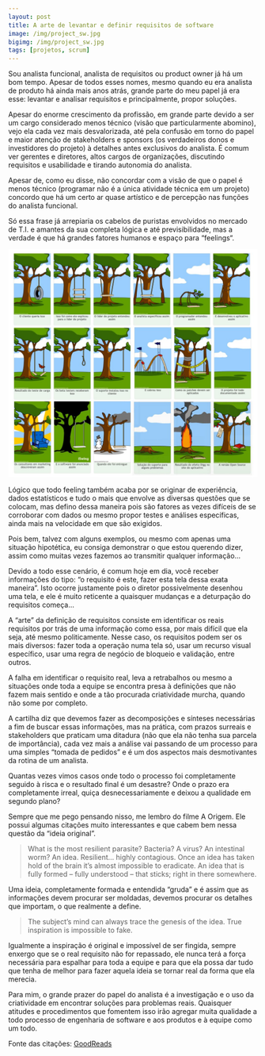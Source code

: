 ```yaml
---
layout: post
title: A arte de levantar e definir requisitos de software
image: /img/project_sw.jpg
bigimg: /img/project_sw.jpg
tags: [projetos, scrum]
---
```


Sou analista funcional, analista de requisitos ou product owner já há um bom tempo. Apesar de todos esses nomes, mesmo quando eu era analista de produto há ainda mais anos atrás, grande parte do meu papel já era esse: levantar e analisar requisitos e principalmente, propor soluções.

Apesar do enorme crescimento da profissão, em grande parte devido a ser um cargo considerado menos técnico (visão que particularmente abomino), vejo ela cada vez mais desvalorizada, até pela confusão em torno do papel e maior atenção de stakeholders e sponsors (os verdadeiros donos e investidores do projeto) à detalhes antes exclusivos do analista. É comum ver gerentes e diretores, altos cargos de organizações, discutindo requisitos e usabilidade e tirando autonomia do analista.

Apesar de, como eu disse, não concordar com a visão de que o papel é menos técnico (programar não é a única atividade técnica em um projeto) concordo que há um certo ar quase artístico e de percepção nas funções do analista funcional.

Só essa frase já arrepiaria os cabelos de puristas envolvidos no mercado de T.I. e amantes da sua completa lógica e até previsibilidade, mas a verdade é que há grandes fatores humanos e espaço para “feelings“.

![imagem](../img/project_sw.jpg)

Lógico que todo feeling também acaba por se originar de experiência, dados estatísticos e tudo o mais que envolve as diversas questões que se colocam, mas defino dessa maneira pois são fatores as vezes difíceis de se corroborar com dados ou mesmo propor testes e análises específicas, ainda mais na velocidade em que são exigidos.

Pois bem, talvez com alguns exemplos, ou mesmo com apenas uma situação hipotética, eu consiga demonstrar o que estou querendo dizer, assim como muitas vezes fazemos ao transmitir qualquer informação…

Devido a todo esse cenário, é comum hoje em dia, você receber informações do tipo: “o requisito é este, fazer esta tela dessa exata maneira”. Isto ocorre justamente pois o diretor possivelmente desenhou uma tela, e ele é muito reticente a quaisquer mudanças e a deturpação do requisitos começa…

A “arte” da definição de requisitos consiste em identificar os reais requisitos por trás de uma informação como essa, por mais difícil que ela seja, até mesmo politicamente. Nesse caso, os requisitos podem ser os mais diversos: fazer toda a operação numa tela só, usar um recurso visual específico, usar uma regra de negócio de bloqueio e validação, entre outros.

A falha em identificar o requisito real, leva a retrabalhos ou mesmo a situações onde toda a equipe se encontra presa à definições que não fazem mais sentido e onde a tão procurada criatividade murcha, quando não some por completo.

A cartilha diz que devemos fazer as decomposições e sínteses necessárias a fim de buscar essas informações, mas na prática, com prazos surreais e stakeholders que praticam uma ditadura (não que ela não tenha sua parcela de importância), cada vez mais a análise vai passando de um processo para uma simples “tomada de pedidos” e é um dos aspectos mais desmotivantes da rotina de um analista.

Quantas vezes vimos casos onde todo o processo foi completamente seguido à risca e o resultado final é um desastre? Onde o prazo era completamente irreal, quiça desnecessariamente e deixou a qualidade em segundo plano?

Sempre que me pego pensando nisso, me lembro do filme A Origem. Ele possui algumas citações muito interessantes e que cabem bem nessa questão da “ideia original”.

> What is the most resilient parasite? Bacteria? A virus? An intestinal worm? An idea. Resilient… highly contagious. Once an idea has taken hold of the brain it’s almost impossible to eradicate. An idea that is fully formed – fully understood – that sticks; right in there somewhere.

Uma ideia, completamente formada e entendida “gruda” e é assim que as informações devem procurar ser moldadas, devemos procurar os detalhes que importam, o que realmente a define.

> The subject’s mind can always trace the genesis of the idea. True inspiration is impossible to fake.

Igualmente a inspiração é original e impossível de ser fingida, sempre enxergo que se o real requisito não for repassado, ele nunca terá a força necessária para espalhar para toda a equipe e para que ela possa dar tudo que tenha de melhor para fazer aquela ideia se tornar real da forma que ela merecia.

Para mim, o grande prazer do papel do analista é a investigação e o uso da criatividade em encontrar soluções para problemas reais. Quaisquer atitudes e procedimentos que fomentem isso irão agregar muita qualidade a todo processo de engenharia de software e aos produtos e à equipe como um todo.

Fonte das citações: [GoodReads](https://www.goodreads.com/work/quotes/13433807-inception-the-shooting-script)